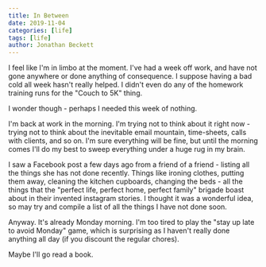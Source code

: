 ```yaml
---
title: In Between
date: 2019-11-04
categories: [life]
tags: [life]
author: Jonathan Beckett
---
```


I feel like I'm in limbo at the moment. I've had a week off work, and have not gone anywhere or done anything of consequence. I suppose having a bad cold all week hasn't really helped. I didn't even do any of the homework training runs for the "Couch to 5K" thing.

I wonder though - perhaps I needed this week of nothing.

I'm back at work in the morning. I'm trying not to think about it right now - trying not to think about the inevitable email mountain, time-sheets, calls with clients, and so on. I'm sure everything will be fine, but until the morning comes I'll do my best to sweep everything under a huge rug in my brain.

I saw a Facebook post a few days ago from a friend of a friend - listing all the things she has not done recently. Things like ironing clothes, putting them away, cleaning the kitchen cupboards, changing the beds - all the things that the "perfect life, perfect home, perfect family" brigade boast about in their invented instagram stories. I thought it was a wonderful idea, so may try and compile a list of all the things I have not done soon.

Anyway. It's already Monday morning. I'm too tired to play the "stay up late to avoid Monday" game, which is surprising as I haven't really done anything all day (if you discount the regular chores).

Maybe I'll go read a book.